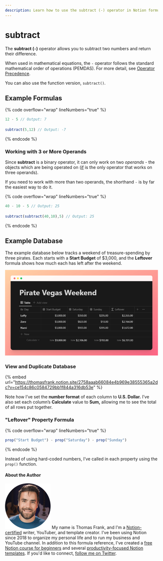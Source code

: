```yaml
---
description: Learn how to use the subtract (-) operator in Notion formulas.
---
```


# subtract

The **subtract (`-`)** operator allows you to subtract two numbers and return their difference.

When used in mathematical equations, the `-` operator follows the standard mathematical order of operations (PEMDAS). For more detail, see [Operator Precedence](../../reference/operator-precedence-and-associativity.md).

You can also use the function version, `subtract()`.

## Example Formulas

{% code overflow="wrap" lineNumbers="true" %}
```jsx
12 - 5 // Output: 7

subtract(5,12) // Output: -7
```
{% endcode %}

### Working with 3 or More Operands

Since **subtract** is a binary operator, it can only work on two _operands -_ the objects which are being operated on ([if](if.md) is the only operator that works on three operands).

If you need to work with more than two operands, the shorthand `-` is by far the easiest way to do it.

{% code overflow="wrap" lineNumbers="true" %}
```jsx
40 - 10 - 5 // Output: 25

subtract(subtract(40,10),5) // Output: 25
```
{% endcode %}

## Example Database

The example database below tracks a weekend of treasure-spending by three pirates. Each starts with a **Start Budget** of $3,000, and the **Leftover** formula shows how much each has left after the weekend.

![](<../../.gitbook/assets/Subtract Example.png>)

### View and Duplicate Database

{% embed url="https://thomasfrank.notion.site/2758aaab66084e4b969e38555365a2dc?v=ce154c86c0584729bb1f844a316db53e" %}

Note how I’ve set the **number format** of each column to **U.S. Dollar.** I’ve also set each column’s **Calculate** value to **Sum,** allowing me to see the total of all rows put together.

### "Leftover" Property Formula

{% code overflow="wrap" lineNumbers="true" %}
```jsx
prop("Start Budget") - prop("Saturday") - prop("Sunday")
```
{% endcode %}

Instead of using hard-coded numbers, I’ve called in each property using the `prop()` function.

#### About the Author

<img src="../../.gitbook/assets/Notion Fundamentals with Thomas Frank - Avatar 2021 compressed (1).png" alt="" data-size="line"> My name is Thomas Frank, and I'm a [Notion-certified](https://www.credly.com/badges/95fae13a-17bf-4b4a-a3d2-d58c8a3e6a2a/public\_url) writer, YouTuber, and template creator. I've been using Notion since 2018 to organize my personal life and to run my business and YouTube channel. In addition to this formula reference, I've created a [free Notion course for beginners](https://thomasjfrank.com/fundamentals/) and several [productivity-focused Notion templates](https://thomasjfrank.com/templates/). If you'd like to connect, [follow me on Twitter](https://twitter.com/TomFrankly).
